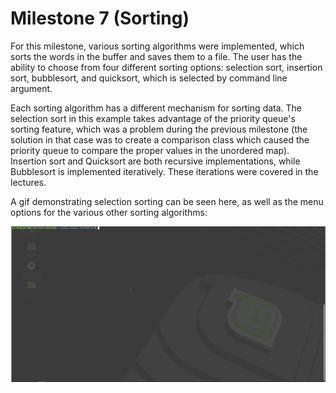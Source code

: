 # Milestone 7 (Sorting)

For this milestone, various sorting algorithms were implemented, which sorts the words in the buffer and saves them to a file. The user has the ability to choose from four different sorting options: selection sort, insertion sort, bubblesort, and quicksort, which is selected by command line argument.

Each sorting algorithm has a different mechanism for sorting data. The selection sort in this example takes advantage of the priority queue's sorting feature, which was a problem during the previous milestone (the solution in that case was to create a comparison class which caused the priority queue to compare the proper values in the unordered map). Insertion sort and Quicksort are both recursive implementations, while Bubblesort is implemented iteratively. These iterations were covered in the lectures.

A gif demonstrating selection sorting can be seen here, as well as the menu options for the various other sorting algorithms:

![milestone6](https://github.com/abbottjord94/2019-fall-cs211/blob/master/projects/TextEditor/docs/milestone7.gif)
